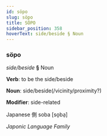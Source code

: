 ```yaml
---
id: söpo
slug: söpo
title: SÖPO
sidebar_position: 358
hoverText: side/beside § Noun
---
```


### söpo

*side/beside* **§** Noun

**Verb**: to be the side/beside

**Noun**: side/beside(/vicinity/proximity?)

**Modifier**: side-related

Japanese 側 soba [so̞ba̠]

*Japonic Language Family*